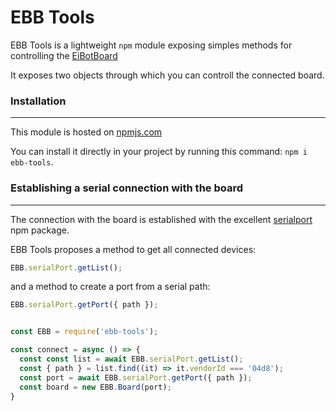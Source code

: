 # EBB Tools

EBB Tools is a lightweight `npm` module exposing simples methods for controlling the [EiBotBoard](http://www.schmalzhaus.com/EBB/)

It exposes two objects through which you can controll the connected board.

### Installation

---

This module is hosted on [npmjs.com](https://www.npmjs.com/search?q=ebb-tools)

You can install it directly in your project by running this command: `npm i ebb-tools`.

### Establishing a serial connection with the board

---

The connection with the board is established with the excellent [serialport](https://serialport.io/) npm package.

EBB Tools proposes a method to get all connected devices:

```javascript
EBB.serialPort.getList();
```

and a method to create a port from a serial path:

```javascript
EBB.serialPort.getPort({ path });
```

```javascript

const EBB = require('ebb-tools');

const connect = async () => {
  const const list = await EBB.serialPort.getList();
  const { path } = list.find((it) => it.vendorId === '04d8');
  const port = await EBB.serialPort.getPort({ path });
  const board = new EBB.Board(port);
}

```
